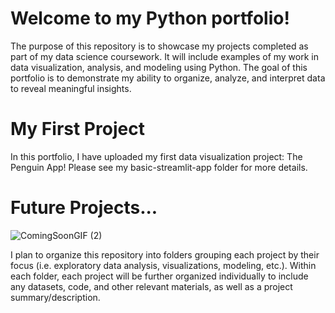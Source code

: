 # Welcome to my Python portfolio!
The purpose of this repository is to showcase my projects completed as part of my data science coursework. It will include examples of my work in data visualization, analysis, and modeling using Python. The goal of this portfolio is to demonstrate my ability to organize, analyze, and interpret data to reveal meaningful insights.

# My First Project

In this portfolio, I have uploaded my first data visualization project: The Penguin App! Please see my basic-streamlit-app folder for more details.

# Future Projects...

![ComingSoonGIF (2)](https://github.com/user-attachments/assets/82cb2ce7-1072-4636-bd20-fb7429d87e71)


I plan to organize this repository into folders grouping each project by their focus (i.e. exploratory data analysis, visualizations, modeling, etc.). Within each folder, each project will be further organized individually to include any datasets, code, and other relevant materials, as well as a project summary/description. 
